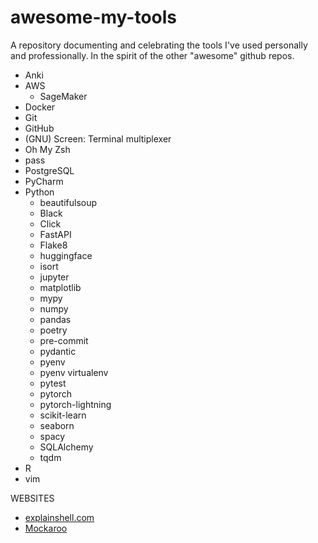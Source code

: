 # awesome-my-tools
A repository documenting and celebrating the tools I've used personally and professionally. In the spirit of the other "awesome" github repos.

- Anki
- AWS
    - SageMaker
- Docker
- Git
- GitHub
- (GNU) Screen: Terminal multiplexer
- Oh My Zsh
- pass
- PostgreSQL
- PyCharm
- Python
    - beautifulsoup
    - Black
    - Click
    - FastAPI
    - Flake8
    - huggingface
    - isort
    - jupyter
    - matplotlib
    - mypy
    - numpy
    - pandas
    - poetry
    - pre-commit
    - pydantic
    - pyenv
    - pyenv virtualenv
    - pytest
    - pytorch
    - pytorch-lightning
    - scikit-learn
    - seaborn
    - spacy
    - SQLAlchemy
    - tqdm
- R
- vim

WEBSITES
- [explainshell.com](https://explainshell.com/)
- [Mockaroo](https://www.mockaroo.com/)
